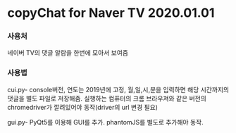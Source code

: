 # copyChat for Naver TV 2020.01.01

### 사용처
네이버 TV의 댓글 알람을 한번에 모아서 보여줌

### 사용법
cui.py- console버전, 연도는 2019년에 고정, 월,일,시,분을 입력하면 해당 시간까지의 댓글을 별도 파일로 저장해줌. 실행하는 컴퓨터의 크롬 브라우져와 같은 버전의 chromedriver가 깔려있어야 동작(driver의 url 변경 필요)

gui.py- PyQt5를 이용해 GUI를 추가. phantomJS를 별도로 추가해야 동작.